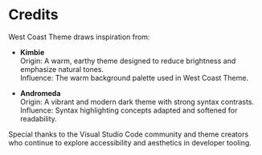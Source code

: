 
# Credits

West Coast Theme draws inspiration from:

- **Kimbie**  
  Origin: A warm, earthy theme designed to reduce brightness and emphasize natural tones.  
  Influence: The warm background palette used in West Coast Theme.

- **Andromeda**  
  Origin: A vibrant and modern dark theme with strong syntax contrasts.  
  Influence: Syntax highlighting concepts adapted and softened for readability.

Special thanks to the Visual Studio Code community and theme creators who continue to explore accessibility and aesthetics in developer tooling.

